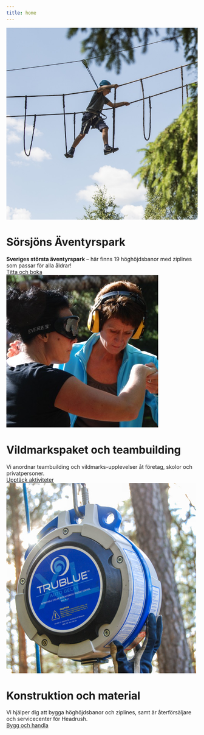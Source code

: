 ```yaml
---
title: home
---
```

<html lang="en">

<div id="maincontainer">
<div class="mainsection">
    <div>
    <a href="/sorsjon"><img src="/images/boyclimb.jpg" class="mainpic"> </a>
    </div>
    <div class="maintext">
    <h1>Sörsjöns Äventyrspark</h1>
    <strong>Sveriges största äventyrspark</strong> – här finns 19 höghöjdsbanor med ziplines som passar för alla åldrar!
    </div>
    <div class="buttondiv"> <a href="/sorsjon" class="button">Titta och boka</a></div>
</div>

<div class="mainsection">
    <div>
    <a href="/aktiviteter"><img src="/images/blinddov.jpg" class="mainpic"> </a>
    </div>
    <div class="maintext">
    <h1>Vildmarkspaket och teambuilding</h1>
Vi anordnar teambuilding och vildmarks-upplevelser åt företag, skolor och privatpersoner.  </div>
<div class="buttondiv"> <a href="/aktiviteter" class="button">Upptäck aktiviteter</a></div>
</div>

<div class="mainsection">
    <div>
    <a href="/aktiviteter"><img src="/images/trublufront.jpg" class="mainpic"> </a>
    </div>
    <div class="maintext">
    <h1>Konstruktion och material</h1>
    Vi hjälper dig att bygga höghöjdsbanor och ziplines, samt är återförsäljare och servicecenter för Headrush. 
    </div>
    <div class="buttondiv"><a href="/konstruktionbutik" class="button">Bygg och handla</a></div>
</div>

